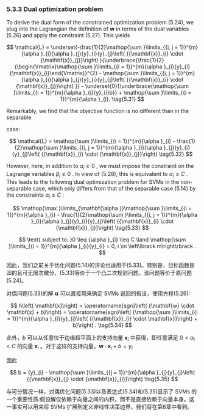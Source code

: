 ### 5.3.3 Dual optimization problem

To derive the dual form of the constrained optimization problem (5.24), we plug into the Lagrangian the definition of $\mathbf{w}$ in terms of the dual variables (5.26) and apply the constraint (5.27). This yields

$$
\mathcal{L} = \underset{-\frac{1}{2}\mathop{\sum }\limits_{{i, j = 1}}^{m}{\alpha }_{i}{\alpha }_{j}{y}_{i}{y}_{j}\left( {{\mathbf{x}}_{i} \cdot {\mathbf{x}}_{j}}\right) }{\underbrace{\frac{1}{2}{\begin{Vmatrix}\mathop{\sum }\limits_{{i = 1}}^{m}{\alpha }_{i}{y}_{i}{\mathbf{x}}_{i}\end{Vmatrix}}^{2} - \mathop{\sum }\limits_{{i, j = 1}}^{m}{\alpha }_{i}{\alpha }_{j}{y}_{i}{y}_{j}\left( {{\mathbf{x}}_{i} \cdot {\mathbf{x}}_{j}}\right) }} - \underset{0}{\underbrace{\mathop{\sum }\limits_{{i = 1}}^{m}{\alpha }_{i}{y}_{i}b}} + \mathop{\sum }\limits_{{i = 1}}^{m}{\alpha }_{i}. \tag{5.31}
$$

Remarkably, we find that the objective function is no different than in the separable

case:

$$
\mathcal{L} = \mathop{\sum }\limits_{{i = 1}}^{m}{\alpha }_{i} - \frac{1}{2}\mathop{\sum }\limits_{{i, j = 1}}^{m}{\alpha }_{i}{\alpha }_{j}{y}_{i}{y}_{j}\left( {{\mathbf{x}}_{i} \cdot {\mathbf{x}}_{j}}\right) \tag{5.32}
$$

However, here, in addition to ${\alpha }_{i} \geq 0$ , we must impose the constraint on the Lagrange variables ${\beta }_{i} \geq 0$ . In view of (5.28), this is equivalent to ${\alpha }_{i} \leq C$ . This leads to the following dual optimization problem for SVMs in the non-separable case, which only differs from that of the separable case (5.14) by the constraints ${\alpha }_{i} \leq C$ :

$$
\mathop{\max }\limits_{\mathbf{\alpha }}\mathop{\sum }\limits_{{i = 1}}^{m}{\alpha }_{i} - \frac{1}{2}\mathop{\sum }\limits_{{i, j = 1}}^{m}{\alpha }_{i}{\alpha }_{j}{y}_{i}{y}_{j}\left( {{\mathbf{x}}_{i} \cdot {\mathbf{x}}_{j}}\right) \tag{5.33}
$$

$$
\text{ subject to: }0 \leq {\alpha }_{i} \leq C \land \mathop{\sum }\limits_{{i = 1}}^{m}{\alpha }_{i}{y}_{i} = 0, i \in \left\lbrack m\right\rbrack .
$$

因此，我们之前关于优化问题(5.14)的评论也适用于(5.33)。特别是，目标函数是凹的且可无限次微分，(5.33)等价于一个凸二次规划问题。该问题等价于原问题(5.24)。

对偶问题(5.33)的解 $\mathbf{\alpha }$ 可以直接用来确定 SVMs 返回的假设，使用方程(5.26):

$$
h\left( \mathbf{x}\right) = \operatorname{sgn}\left( {\mathbf{w} \cdot \mathbf{x} + b}\right) = \operatorname{sgn}\left( {\mathop{\sum }\limits_{{i = 1}}^{m}{\alpha }_{i}{y}_{i}\left( {{\mathbf{x}}_{i} \cdot \mathbf{x}}\right) + b}\right) . \tag{5.34}
$$

此外，$b$ 可以从任意位于边缘超平面上的支持向量 ${\mathbf{x}}_{i}$ 中获得，即任意满足 $0 < {\alpha }_{i} < C$ 的向量 ${\mathbf{x}}_{i}$ 。对于这样的支持向量，$\mathbf{w} \cdot {\mathbf{x}}_{i} + b = {y}_{i}$

因此

$$
b = {y}_{i} - \mathop{\sum }\limits_{{j = 1}}^{m}{\alpha }_{j}{y}_{j}\left( {{\mathbf{x}}_{j} \cdot {\mathbf{x}}_{i}}\right) \tag{5.35}
$$

与可分情况一样，对偶优化问题(5.33)以及表达式(5.34)和(5.35)显示了 SVMs 的一个重要性质:假设解仅依赖于向量之间的内积，而不是直接依赖于向量本身。这一事实可以用来将 SVMs 扩展到定义非线性决策边界，我们将在第6章中看到。